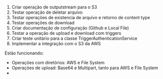 1. Criar operação de outputstream para o S3
2. Testar operação de deletar arquivo
3. Testar operações de existencia de arquivo e retorno de content type
4. Testar operações de download
5. Criar documentação de configuração (Github e Local File)
6. Testar a operação de upload e download com triggers
7. Criar teste unitário para a classe TriggerAuthenticationService
8. Implementar a integração com o S3 da AWS


Estão funcionando:
- Operações com diretórios: AWS e File System
- Operações de upload: Base64 e Multipart, tanto para AWS e File System
- 